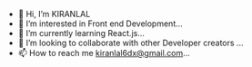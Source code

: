 - 👋 Hi, I’m KIRANLAL
- 👀 I’m interested in Front end Development...
- 🌱 I’m currently learning React.js...
- 💞️ I’m looking to collaborate with other Developer creators ...
- 📫 How to reach me kiranlal6dx@gmail.com...

<!---
KIRANLAL2/KIRANLAL2 is a ✨ special ✨ repository because its `README.md` (this file) appears on your GitHub profile.
You can click the Preview link to take a look at your changes.
--->
